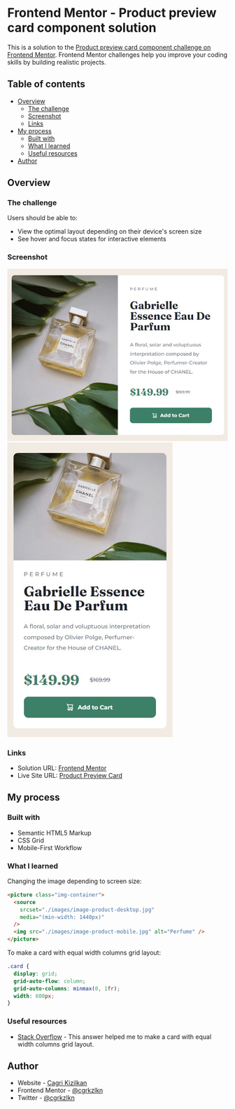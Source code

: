 # Frontend Mentor - Product preview card component solution

This is a solution to the [Product preview card component challenge on Frontend Mentor](https://www.frontendmentor.io/challenges/product-preview-card-component-GO7UmttRfa). Frontend Mentor challenges help you improve your coding skills by building realistic projects.

## Table of contents

- [Overview](#overview)
  - [The challenge](#the-challenge)
  - [Screenshot](#screenshot)
  - [Links](#links)
- [My process](#my-process)
  - [Built with](#built-with)
  - [What I learned](#what-i-learned)
  - [Useful resources](#useful-resources)
- [Author](#author)

## Overview

### The challenge

Users should be able to:

- View the optimal layout depending on their device's screen size
- See hover and focus states for interactive elements

### Screenshot

![](./images/screenshot.jpg)
![](./images/screenshot-mobile.jpg)

### Links

- Solution URL: [Frontend Mentor](https://www.frontendmentor.io/solutions/product-preview-card-using-css-grid-and-mobilefirst-workflow-4aoWiSotDC)
- Live Site URL: [Product Preview Card](https://cgrkzlkn.github.io/product-preview-card-component/)

## My process

### Built with

- Semantic HTML5 Markup
- CSS Grid
- Mobile-First Workflow

### What I learned

Changing the image depending to screen size:

```html
<picture class="img-container">
  <source
    srcset="./images/image-product-desktop.jpg"
    media="(min-width: 1440px)"
  />
  <img src="./images/image-product-mobile.jpg" alt="Perfume" />
</picture>
```

To make a card with equal width columns grid layout:

```css
.card {
  display: grid;
  grid-auto-flow: column;
  grid-auto-columns: minmax(0, 1fr);
  width: 600px;
}
```

### Useful resources

- [Stack Overflow](https://stackoverflow.com/questions/47601564/equal-width-columns-in-css-grid) - This answer helped me to make a card with equal width columns grid layout.

## Author

- Website - [Cagri Kizilkan](https://cagrikizilkan.com)
- Frontend Mentor - [@cgrkzlkn](https://www.frontendmentor.io/profile/cgrkzlkn)
- Twitter - [@cgrkzlkn](https://www.twitter.com/cgrkzlkn)
